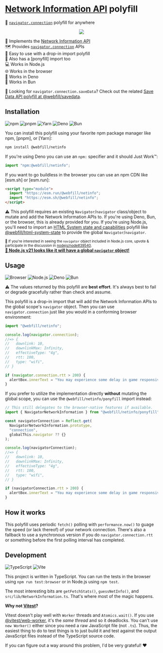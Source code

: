 # [Network Information API] polyfill

🔌 [`navigator.connection`] polyfill for anywhere

<p align="center">
  <img src="https://i.imgur.com/cmucJDA.png" />
</p>

📜 Implements the [Network Information API] \
🗺️ Provides [`navigator.connection`] APIs \
🚀 Easy to use with a drop-in import polyfill \
🦄 Also has a [ponyfill] import too \
💻 Works in Node.js \
🌐 Works in the browser \
🦕 Works in Deno \
🧅 Works in Bun

👀 Looking for `navigator.connection.saveData`? Check out the related [Save Data
API polyfill at @webfill/savedata].

## Installation

![npm](https://img.shields.io/static/v1?style=for-the-badge&message=npm&color=CB3837&logo=npm&logoColor=FFFFFF&label=)
![pnpm](https://img.shields.io/static/v1?style=for-the-badge&message=pnpm&color=222222&logo=pnpm&logoColor=F69220&label=)
![Yarn](https://img.shields.io/static/v1?style=for-the-badge&message=Yarn&color=2C8EBB&logo=Yarn&logoColor=FFFFFF&label=)
![Deno](https://img.shields.io/static/v1?style=for-the-badge&message=Deno&color=000000&logo=Deno&logoColor=FFFFFF&label=)
![Bun](https://img.shields.io/static/v1?style=for-the-badge&message=Bun&color=000000&logo=Bun&logoColor=FFFFFF&label=)

You can install this polyfill using your favorite npm package manager like npm,
[pnpm], or [Yarn]:

```sh
npm install @webfill/netinfo
```

If you're using Deno you can use an `npm:` specifier and it should Just Work™:

```ts
import "npm:@webfill/netinfo";
```

If you want to go buildless in the browser you can use an npm CDN like [esm.sh]
or [esm.run]:

```html
<script type="module">
  import "https://esm.run/@webfill/netinfo";
  import "https://esm.sh/@webfill/netinfo";
</script>
```

⚠️ This polyfill requires an existing `Navigator`/`navigator` class/object to
mutate and add the Network Information APIs to. If you're using Deno, Bun, or
the browser, this is already provided for you. If you're using Node.js, you'll
need to import an [HTML System state and capabilities] polyfill like
[@webfill/html-system-state] to provide the global `Navigator`/`navigator`.

<sup>🚀 If you're interested in seeing the `navigator` object included in
Node.js core, upvote & participate in the discussion in
[nodejs/node#39540].</sup> \
**[🌟 Node.js v21 looks like it will have a global `navigator` object!](https://github.com/nodejs/node/pull/49870)**

## Usage

![Browser](https://img.shields.io/static/v1?style=for-the-badge&message=Browser&color=4285F4&logo=Google+Chrome&logoColor=FFFFFF&label=)
![Node.js](https://img.shields.io/static/v1?style=for-the-badge&message=Node.js&color=339933&logo=Node.js&logoColor=FFFFFF&label=)
![Deno](https://img.shields.io/static/v1?style=for-the-badge&message=Deno&color=000000&logo=Deno&logoColor=FFFFFF&label=)
![Bun](https://img.shields.io/static/v1?style=for-the-badge&message=Bun&color=000000&logo=Bun&logoColor=FFFFFF&label=)

⚠️ The values returned by this polyfill are **best effort**. It's always best to
fail or degrade gracefully rather than check and assume.

This polyfill is a drop-in import that will add the Network Information APIs to
the global scope's `navigator` object. Then you can use `navigator.connection`
just like you would in a conforming browser environment:

```js
import "@webfill/netinfo";

console.log(navigator.connection);
//=> {
//   downlink: 10,
//   downlinkMax: Infinity,
//   effectiveType: "4g",
//   rtt: 100,
//   type: "wifi",
// }

if (navigator.connection.rtt > 200) {
  alertBox.innerText = "You may experience some delay in game responsiveness.";
}
```

If you prefer to utilize the implementation directly **without** mutating the
global scope, you can use the `@webfill/netinfo/ponyfill` import instead:

```js
// This still delegates to the browser-native features if available.
import { NavigatorNetworkInformation } from "@webfill/netinfo/ponyfill";

const navigatorConnection = Reflect.get(
  NavigatorNetworkInformation.prototype,
  "connection",
  globalThis.navigator ?? {}
);

console.log(navigatorConnection);
//=> {
//   downlink: 10,
//   downlinkMax: Infinity,
//   effectiveType: "4g",
//   rtt: 100,
//   type: "wifi",
// }

if (navigatorConnection.rtt > 200) {
  alertBox.innerText = "You may experience some delay in game responsiveness.";
}
```

## How it works

This polyfill uses periodic `fetch()` polling with `performance.now()` to guage
the speed (or lack thereof) of your network connection. There's also a fallback
to use a synchronous version if you do `navigator.connection.rtt` or something
before the first polling interval has completed.

## Development

![TypeScript](https://img.shields.io/static/v1?style=for-the-badge&message=TypeScript&color=3178C6&logo=TypeScript&logoColor=FFFFFF&label=)
![Vite](https://img.shields.io/static/v1?style=for-the-badge&message=Vite&color=646CFF&logo=Vite&logoColor=FFFFFF&label=)

This project is written in TypeScript. You can run the tests in the browser
using `npm run test:browser` or in Node.js using `npm test`.

The most interesting bits are `getFetchStats()`, `guessNetInfo()`, and
`src/lib/NetworkInformation.ts`. That's where most of the magic happens.

**Why not [Vitest]?**

Vitest doesn't play well with `Worker` threads and `Atomics.wait()`. If you use
[@vitest/web-worker], it's the _same thread_ and so it deadlocks. You can't use
`new Worker()` either since you need a raw JavaScript file (not `.ts`). Thus,
the easiest thing to do to test things is to just build it and test against the
output JavaScript files instead of the TypeScript source code.

If you can figure out a way around this problem, I'd be very grateful! ❤️

<!-- prettier-ignore-start -->
[Network Information API]: https://wicg.github.io/netinfo/
[`navigator.connection`]: https://developer.mozilla.org/en-US/docs/Web/API/NetworkInformation
[HTML System state and capabilities]: https://html.spec.whatwg.org/multipage/system-state.html
[@webfill/html-system-state]: https://github.com/webfill/html-system-state
[Save Data API polyfill at @webfill/savedata]: https://github.com/webfill/savedata
[nodejs/node#39540]: https://github.com/nodejs/node/issues/39540
[Vitest]: https://vitest.dev/
[@vitest/web-worker]: https://github.com/vitest-dev/vitest/tree/main/packages/web-worker#readme
<!-- prettier-ignore-end -->
